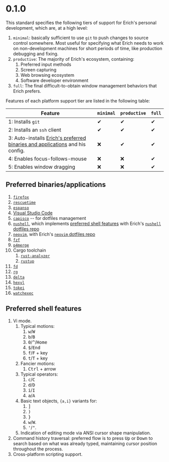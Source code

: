 # 0.1.0

This standard specifies the following tiers of support for Erich's personal
development, which are, at a high level:

1. `minimal`: basically sufficient to use `git` to push changes to source
	control somewhere. Most useful for specifying what Erich needs to work on
	non-development machines for short periods of time, like production
	debugging and fixing.
1. `productive`: The majority of Erich's ecosystem, containing:
	1. Preferred input methods
	1. Screen capturing
	1. Web browsing ecosystem
	1. Software developer environment
1. `full`: The final difficult-to-obtain window management behaviors that Erich
	prefers.

Features of each platform support tier are listed in the following table:

| Feature                                                                                        | `minimal` | `productive` | `full` |
| ---------------------------------------------------------------------------------------------- | --------- | ------------ | ------ |
| 1: Installs `git`                                                                              | ✔         | ✔            | ✔      |
| 2: Installs an `ssh` client                                                                    | ✔         | ✔            | ✔      |
| 3: Auto-installs [Erich's preferred binaries and applications][preferred-bins] and his config. | ❌        | ✔            | ✔      |
| 4: Enables focus-follows-mouse                                                                 | ❌        | ❌           | ✔      |
| 5: Enables window dragging                                                                     | ❌        | ❌           | ✔      |

[preferred-bins]: #preferred-binaries-applications

## Preferred binaries/applications

1. [`firefox`](https://firefox.com)
1. [`rescuetime`](https://rescuetime.com)
1. [`espanso`](https://espanso.org)
1. [Visual Studio Code](https://code.visualstudio.com/)
1. [`capisco`](https://github.com/erichdongubler/capisco) -- for dotfiles
	management
1. [`nushell`](https://github.com/nushell/nushell), which implements
	[preferred shell features] with Erich's [`nushell` dotfiles
	repo](https://github.com/erichdongubler-dotfiles/nushell)
1. [`neovim`](https://github.com/neovim/neovim), with Erich's [`neovim`
	dotfiles repo](https://github.com/erichdongubler-dotfiles/neovim)
1. [`fzf`](https://github.com/junegunn/fzf)
1. [`p4merge`](https://www.perforce.com/products/helix-core-apps/merge-diff-tool-p4merge)
1. Cargo toolchain
	1. [`rust-analyzer`](https://rust-analyzer.github.io)
	1. [`rustup`](https://rustup.rs)
1. [`fd`](https://github.com/sharkdp/fd)
1. [`rg`](https://github.com/burntsushi/ripgrep)
1. [`delta`](https://github.com/dandavison/delta)
1. [`hexyl`](https://github.com/sharkdp/hexyl)
1. [`tokei`](https://github.com/XAMPPRocky/tokei)
1. [`watchexec`](https://github.com/watchexec/watchexec)

[preferred shell features]: #preferred-shell-features

## Preferred shell features

1. Vi mode.
	1. Typical motions:
		1. <kbd>w</kbd>/<kbd>W</kbd>
		1. <kbd>b</kbd>/<kbd>B</kbd>
		1. <kbd>0</kbd>/<kbd>^</kbd>/<kbd>Home</kbd>
		1. <kbd>$</kbd>/<kbd>End</kbd>
		1. <kbd>f</kbd>/<kbd>F</kbd> + key
		1. <kbd>t</kbd>/<kbd>T</kbd> + key
	1. Fancier motions:
		1. <kbd>Ctrl</kbd> + arrow
	1. Typical operators:
		1. <kbd>c</kbd>/<kbd>C</kbd>
		1. <kbd>d</kbd>/<kbd>D</kbd>
		1. <kbd>i</kbd>/<kbd>I</kbd>
		1. <kbd>a</kbd>/<kbd>A</kbd>
	1. Basic text objects, `{a,i}` variants for:
		1. <kbd>]</kbd>
		1. <kbd>)</kbd>
		1. <kbd>}</kbd>
		1. <kbd>w</kbd>/<kbd>W</kbd>.
		1. <kbd>'</kbd>/<kbd>"</kbd>.
	1. Indication of editing mode via ANSI cursor shape manipulation.
1. Command history traversal: preferred flow is to press <kbd>Up</kbd> or
	<kbd>Down</kbd> to search based on what was already typed, maintaining
	cursor position throughout the process.
1. Cross-platform scripting support.

